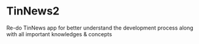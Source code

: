 # TinNews2
Re-do TinNews app for better understand the development process along with all important knowledges &amp; concepts
